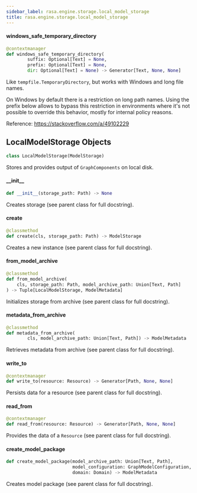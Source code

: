 ```yaml
---
sidebar_label: rasa.engine.storage.local_model_storage
title: rasa.engine.storage.local_model_storage
---
```

#### windows\_safe\_temporary\_directory

```python
@contextmanager
def windows_safe_temporary_directory(
        suffix: Optional[Text] = None,
        prefix: Optional[Text] = None,
        dir: Optional[Text] = None) -> Generator[Text, None, None]
```

Like `tempfile.TemporaryDirectory`, but works with Windows and long file names.

On Windows by default there is a restriction on long path names.
Using the prefix below allows to bypass this restriction in environments
where it&#x27;s not possible to override this behavior, mostly for internal
policy reasons.

Reference: https://stackoverflow.com/a/49102229

## LocalModelStorage Objects

```python
class LocalModelStorage(ModelStorage)
```

Stores and provides output of `GraphComponents` on local disk.

#### \_\_init\_\_

```python
def __init__(storage_path: Path) -> None
```

Creates storage (see parent class for full docstring).

#### create

```python
@classmethod
def create(cls, storage_path: Path) -> ModelStorage
```

Creates a new instance (see parent class for full docstring).

#### from\_model\_archive

```python
@classmethod
def from_model_archive(
    cls, storage_path: Path, model_archive_path: Union[Text, Path]
) -> Tuple[LocalModelStorage, ModelMetadata]
```

Initializes storage from archive (see parent class for full docstring).

#### metadata\_from\_archive

```python
@classmethod
def metadata_from_archive(
        cls, model_archive_path: Union[Text, Path]) -> ModelMetadata
```

Retrieves metadata from archive (see parent class for full docstring).

#### write\_to

```python
@contextmanager
def write_to(resource: Resource) -> Generator[Path, None, None]
```

Persists data for a resource (see parent class for full docstring).

#### read\_from

```python
@contextmanager
def read_from(resource: Resource) -> Generator[Path, None, None]
```

Provides the data of a `Resource` (see parent class for full docstring).

#### create\_model\_package

```python
def create_model_package(model_archive_path: Union[Text, Path],
                         model_configuration: GraphModelConfiguration,
                         domain: Domain) -> ModelMetadata
```

Creates model package (see parent class for full docstring).

